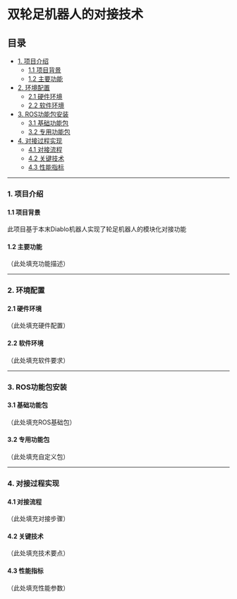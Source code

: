 # 双轮足机器人的对接技术

## 目录
- [1. 项目介绍](#1-项目介绍)
  - [1.1 项目背景](#11-项目背景)
  - [1.2 主要功能](#12-主要功能)
- [2. 环境配置](#2-环境配置)
  - [2.1 硬件环境](#21-硬件环境)
  - [2.2 软件环境](#22-软件环境)
- [3. ROS功能包安装](#3-ros功能包安装)
  - [3.1 基础功能包](#31-基础功能包)
  - [3.2 专用功能包](#32-专用功能包)
- [4. 对接过程实现](#4-对接过程实现)
  - [4.1 对接流程](#41-对接流程)
  - [4.2 关键技术](#42-关键技术)
  - [4.3 性能指标](#43-性能指标)

---

### 1. 项目介绍
#### 1.1 项目背景
此项目基于本末Diablo机器人实现了轮足机器人的模块化对接功能

#### 1.2 主要功能
（此处填充功能描述）

---

### 2. 环境配置
#### 2.1 硬件环境
（此处填充硬件配置）

#### 2.2 软件环境
（此处填充软件要求）

---

### 3. ROS功能包安装
#### 3.1 基础功能包
（此处填充ROS基础包）

#### 3.2 专用功能包
（此处填充自定义包）

---

### 4. 对接过程实现
#### 4.1 对接流程
（此处填充对接步骤）

#### 4.2 关键技术
（此处填充技术要点）

#### 4.3 性能指标
（此处填充性能参数）
